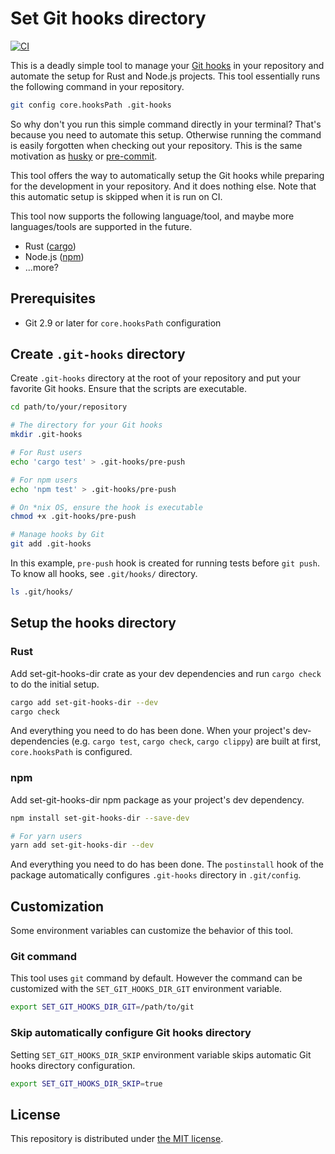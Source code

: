 Set Git hooks directory
=======================
[![CI][ci-badge]][ci]

This is a deadly simple tool to manage your [Git hooks][hooks] in your repository and automate the setup for Rust and
Node.js projects. This tool essentially runs the following command in your repository.

```sh
git config core.hooksPath .git-hooks
```

So why don't you run this simple command directly in your terminal? That's because you need to automate this setup.
Otherwise running the command is easily forgotten when checking out your repository. This is the same motivation as
[husky][] or [pre-commit][].

This tool offers the way to automatically setup the Git hooks while preparing for the development in your repository.
And it does nothing else. Note that this automatic setup is skipped when it is run on CI.

This tool now supports the following language/tool, and maybe more languages/tools are supported in the future.

- Rust ([cargo][])
- Node.js ([npm][])
- ...more?

## Prerequisites

- Git 2.9 or later for `core.hooksPath` configuration

## Create `.git-hooks` directory

Create `.git-hooks` directory at the root of your repository and put your favorite Git hooks. Ensure that the scripts
are executable.

```sh
cd path/to/your/repository

# The directory for your Git hooks
mkdir .git-hooks

# For Rust users
echo 'cargo test' > .git-hooks/pre-push

# For npm users
echo 'npm test' > .git-hooks/pre-push

# On *nix OS, ensure the hook is executable
chmod +x .git-hooks/pre-push

# Manage hooks by Git
git add .git-hooks
```

In this example, `pre-push` hook is created for running tests before `git push`. To know all hooks, see `.git/hooks/`
directory.

```sh
ls .git/hooks/
```

## Setup the hooks directory

### Rust

Add set-git-hooks-dir crate as your dev dependencies and run `cargo check` to do the initial setup.

```sh
cargo add set-git-hooks-dir --dev
cargo check
```

And everything you need to do has been done. When your project's dev-dependencies (e.g. `cargo test`, `cargo check`,
`cargo clippy`) are built at first, `core.hooksPath` is configured.

### npm

Add set-git-hooks-dir npm package as your project's dev dependency.

```sh
npm install set-git-hooks-dir --save-dev

# For yarn users
yarn add set-git-hooks-dir --dev
```

And everything you need to do has been done. The `postinstall` hook of the package automatically configures
`.git-hooks` directory in `.git/config`.

## Customization

Some environment variables can customize the behavior of this tool.

### Git command

This tool uses `git` command by default. However the command can be customized with the `SET_GIT_HOOKS_DIR_GIT`
environment variable.

```sh
export SET_GIT_HOOKS_DIR_GIT=/path/to/git
```

### Skip automatically configure Git hooks directory

Setting `SET_GIT_HOOKS_DIR_SKIP` environment variable skips automatic Git hooks directory configuration.

```sh
export SET_GIT_HOOKS_DIR_SKIP=true
```

## License

This repository is distributed under [the MIT license](LICENSE).


[ci-badge]: https://github.com/rhysd/set-git-hooks-dir/actions/workflows/ci.yaml/badge.svg
[ci]: https://github.com/rhysd/set-git-hooks-dir/actions/workflows/ci.yaml
[hooks]: https://git-scm.com/docs/githooks
[cargo]: https://doc.rust-lang.org/cargo/
[npm]: https://www.npmjs.com/
[husky]: https://typicode.github.io/husky/
[pre-commit]: https://pre-commit.com/
[build-script]: https://doc.rust-lang.org/cargo/reference/build-scripts.html
[cfg]: https://doc.rust-lang.org/reference/conditional-compilation.html
